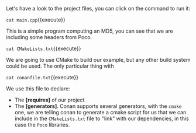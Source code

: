 Let's have a look to the project files, you can click on the command to run it:

`cat main.cpp`{{execute}}

This is a simple program computing an MD5, you can see that we are including some headers from Poco.

`cat CMakeLists.txt`{{execute}}

We are going to use CMake to build our example, but any other build system could be used.
The only particular thing with 

`cat conanfile.txt`{{execute}}

We use this file to declare:
    
- The **[requires]** of our project
- The **[generators]**. Conan supports several generators, with the ``cmake`` one, we are telling conan
  to generate a cmake script for us that we can include in the ``CMakeLists.txt`` file to "link" with our 
  dependencies, in this case the ``Poco`` libraries.
